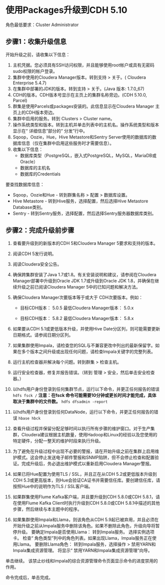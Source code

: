 # 使用Packages升级到CDH 5.10
角色最低要求：Cluster Administrator 
## 步骤1：收集升级信息
开始升级之前，请收集以下信息：

1. 主机凭据。您必须具有SSH访问权限，并且能够使用root帐户或具有无密码sudo权限的帐户登录。
1. 集群中使用的Cloudera Manager版本。转到支持 > 关于。( Cloudera Enterprise 5.4.7)
1. 在集群中部署的JDK的版本。转到支持 > 关于。(Java 版本: 1.7.0_67)
1. CDH的版本。CDH版本号显示在主页上的集群名称旁边。(CDH 5.10.0, Parcel)
1. 群集是使用Parcels或packages安装的。此信息显示在Cloudera Manager 主页上的CDH版本旁边。
1. 集群中启用的服务。转到 Clusters > Cluster name。
1. 操作系统类型和版本。转到主机并单击列表中的主机名。操作系统类型和版本显示在“ 详细信息”部分的“ 分发”行中。
1. Sqoop，Oozie，Hue，Hive Metastore和Sentry Server使用的数据库的数据库信息（仅在集群中启用这些服务时才需要信息）。
1. 收集以下信息：
    - 数据库类型（PostgreSQL，嵌入式PostgreSQL，MySQL，MariaDB或Oracle）
    - 数据库的主机名
    - 数据库的Credentials 

要查找数据库信息：

- Sqoop，Oozie和Hue - 转到群集名称 > 配置 > 数据库设置。
- Hive Metastore - 转到Hive服务，选择配置，然后选择Hive Metastore Database类别。
- Sentry - 转到Sentry服务，选择配置，然后选择Sentry服务器数据库类别。


## 步骤2：完成升级前步骤
1. 查看要升级到的新版本的CDH 5和Cloudera Manager 5要求和支持的版本。
1. 阅读CDH 5发行说明。
1. 阅读Cloudera安全公告。
1. 确保跨集群安装了Java 1.7或1.8。有关安装说明和建议，请参阅在Cloudera Manager部署中升级到Oracle JDK 1.7或升级到Oracle JDK 1.8，并确保在继续升级之前已阅读Cloudera Manager 5中的已知问题和解决方法。
1. 确保Cloudera Manager次要版本等于或大于 CDH次要版本。例如：
    - 目标CDH版本： 5.0.5
      最低Cloudera Manager版本： 5.0.x

    - 目标CDH版本： 5.8.2
      最低Cloudera Manager版本： 5.8.x

1. 如果要从CDH 5.1或更低版本升级，并使用Hive Date分区列，则可能需要更新日期格式。请参阅日期分区列。
1. 如果集群使用Impala，请检查您的SQL与不兼容更改中列出的最新保留字。如果在多个版本之间升级或出现任何问题，请检查Impala关键字的完整列表。
1. 运行主机检查器并解决每个问题。转到群集 > 检查主机。
1. 运行安全检查器，修复并报告错误。（转到 管理 > 安全，然后单击安全检查器。）
10. 以hdfs用户身份登录到任何集群节点，运行以下命令，并更正任何报告的错误
`hdfs fsck /`
**注意：在fsck 命令可能需要10分钟或更长时间才能完成，具体取决于集群中的文件数。**
`hdfs dfsadmin -report`
11. 以hdfs用户身份登录到任何DataNode，运行以下命令，并更正任何报告的错误
`hbase hbck`
12. 查看升级过程并保留分配足够时间以执行所有步骤的维护窗口。对于生产集群，Cloudera建议根据主机数量，使用Hadoop和Linux的经验以及您使用的特定硬件，分配一整天的维护时段来执行升级。
12. 为了避免在升级过程中出现不必要的警报，请在开始升级之前在集群上启用维护模式。这会停止发送电子邮件警报和SNMP陷阱，但不会停止检查和配置验证。完成升级后，务必退出维护模式以重新启用Cloudera Manager警报。
12. 如果已将Hue配置为使用TLS / SSL，并且正在从CDH 5.2或更低版本升级到CDH 5.3或更高版本，则Hue会验证CA证书并需要信任库。要创建信任库，请按照Hue中的说明作为TLS / SSL客户端。
12. 如果群集使用Flume Kafka客户端，并且要升级到CDH 5.8.0或CDH 5.8.1，请在使用Flume Kafka Client时执行升级到CDH 5.8.0或CDH 5.8.1中描述的其他步骤，然后继续与本主题中的程序。
12. 如果集群使用Impala和Llama，则该角色从CDH 5.9起已被弃用，并且必须在开始升级之前从Impala服务中删除该角色。如果不删除此角色，升级向导将暂停升级。
要确定Impala是否使用Llama：
转到Impala服务。
选择实例选项卡。
检查“ 角色类型”列中的角色列表。如果出现Llama，Impala服务正在使用Llama。
要删除Llama角色：
转到Impala服务，选择操作 > 禁用YARN和Impala集成资源管理。
将显示“ 禁用YARN和Impala集成资源管理”向导。

单击继续。
该禁止纱线和Impala的综合资源管理命令页面显示命令的进度禁用的作用。

命令完成后，单击完成。


